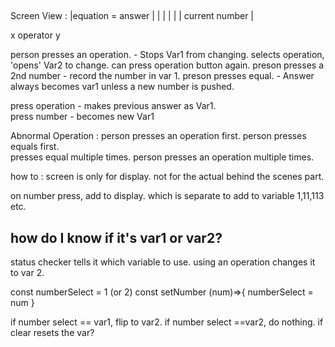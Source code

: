 ##





Screen View : 
|equation =     answer          |
|                               |
|                               |
|               current number  |


x operator y 

person presses an operation. - Stops Var1 from changing. selects operation, 'opens' Var2 to change. can press operation button again.
preson presses a 2nd number - record the number in var 1.
preson presses equal. - Answer always becomes var1 unless a new number is pushed. 

press operation  - makes previous answer as Var1.  
press number - becomes new Var1

Abnormal Operation : 
person presses an operation first.
person presses equals first.  
presses equal multiple times.
person presses an operation multiple times. 


how to :
screen is only for display.  not for the actual behind the scenes part.

on number press, add to display.  which is separate to add to variable  1,11,113 etc.

## how do I know if it's var1 or var2?  
status checker tells it which variable to use.
using an operation changes it to var 2.

const numberSelect = 1 (or 2)
const setNumber (num)=>{
    numberSelect = num
}

if number select == var1, flip to var2.
if number select ==var2, do nothing.
if clear resets the var?

